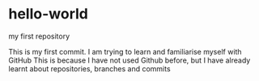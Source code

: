 # hello-world
my first repository

This is my first commit. I am trying to learn and familiarise myself with GitHub
This is because I have not used Github before, but I have already learnt about repositories, branches and commits
